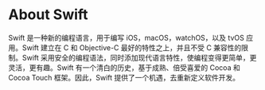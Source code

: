 # About Swift

Swift 是一种新的编程语言，用于编写 iOS，macOS，watchOS，以及 tvOS 应用。Swift 建立在 C 和 Objective-C 最好的特性之上，并且不受 C 兼容性的限制。Swift 采用安全的编程语法，同时添加现代语言特性，使编程变得更简单，更灵活，更有趣。Swift 有一个清白的历史，基于成熟、倍受喜爱的 Cocoa 和 Cocoa Touch 框架。因此，Swift 提供了一个机遇，去重新定义软件开发。